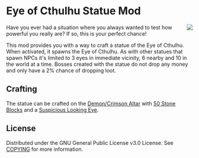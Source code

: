 # Eye of Cthulhu Statue Mod
<img src="logo.png" align="right">

Have you ever had a situation where you always wanted to test how powerful you really are? If so, this is your perfect chance!

This mod provides you with a way to craft a statue of the Eye of Cthulhu. When activated, it spawns the Eye of Cthulhu. As with other statues that spawn NPCs it's limited to 3 eyes in immediate vicinity, 6 nearby and 10 in the world at a time. Bosses created with the statue do not drop any money and only have a 2% chance of dropping loot.

## Crafting
The statue can be crafted on the [Demon/Crimson Altar](https://terraria.wiki.gg/wiki/Altars) with [50 Stone Blocks](https://terraria.wiki.gg/wiki/Stone_Block) and a [Suspicious Looking Eye](https://terraria.wiki.gg/wiki/Suspicious_Looking_Eye).

## License
Distributed under the GNU General Public License v3.0 License. See [COPYING](COPYING) for more information.
